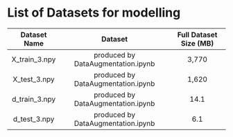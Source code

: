 # List of Datasets for modelling

Dataset Name | Dataset | Full Dataset Size (MB)
:---:|:---:|:---:
X_train_3.npy | produced by DataAugmentation.ipynb | 3,770
X_test_3.npy | produced by DataAugmentation.ipynb | 1,620
d_train_3.npy | produced by DataAugmentation.ipynb| 14.1
d_test_3.npy |produced by DataAugmentation.ipynb| 6.1

